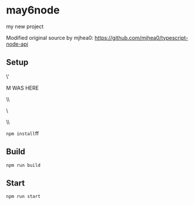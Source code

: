 # may6node

my new project

Modified original source by mjhea0: https://github.com/mjhea0/typescript-node-api

## Setup

















\\\'









M WAS HERE

















































\\\

































\\








\\\






























`npm install`ff












## Build







`npm run build`





## Start

`npm run start`


